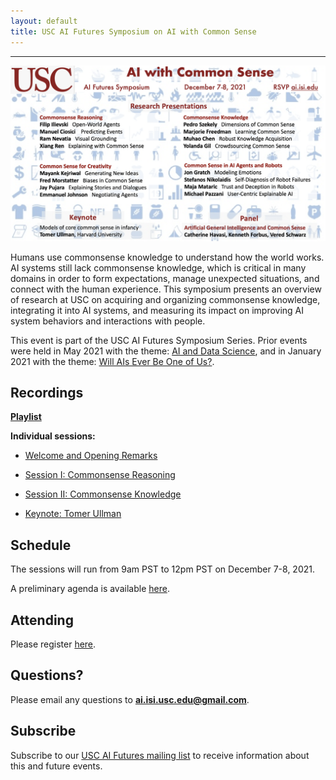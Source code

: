 ```yaml
---
layout: default
title: USC AI Futures Symposium on AI with Common Sense
---
```

---


<img src="images/common-sense-12.png" alt="common-sense-info" width="1000" />


Humans use commonsense knowledge to understand how the world works.  AI systems still lack commonsense knowledge, which is critical in many domains in order to form expectations, manage unexpected situations, and connect with the human experience. This symposium presents an overview of research at USC on acquiring and organizing commonsense knowledge, integrating it into AI systems, and measuring its impact on improving AI system behaviors and interactions with people.

This event is part of the USC AI Futures Symposium Series. Prior events were held in May 2021 with the theme: [AI and Data Science](https://www.isi.edu/events/ai-symposium/), and in January 2021 with the theme: [Will AIs Ever Be One of Us?](https://www.isi.edu/events/ai_symposium_2021).

## Recordings

<a href="https://www.youtube.com/playlist?list=PLknXvJJeEDaLtCMYo2-ggdfOPJKiZq89c"><b>Playlist</b></a>

**Individual sessions:**

* <a href="https://youtu.be/JJ2a8Eleox0">Welcome and Opening Remarks</a>

* <a href="https://youtu.be/h6sTdb1GD1g">Session I: Commonsense Reasoning</a>

* <a href="https://youtu.be/YH6mft4NcYI">Session II: Commonsense Knowledge</a>

* <a href="https://youtu.be/hbJskihE6AM">Keynote: Tomer Ullman</a>


## Schedule

The sessions will run from 9am PST to 12pm PST on December 7-8, 2021.

A preliminary agenda is available [here](https://isi-usc-edu.github.io/USC-CommonSense-Symposium/schedule).

## Attending

Please register [here](https://isi-usc-edu.github.io/USC-CommonSense-Symposium/register).

## Questions?

Please email any questions to **ai.isi.usc.edu@gmail.com**.

## Subscribe

Subscribe to our [USC AI Futures mailing list](https://mailman.isi.edu/mailman/listinfo/usc-ai-futures-events) to receive information about this and future events.
